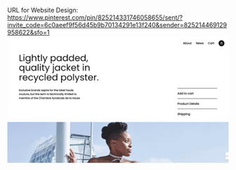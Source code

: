 URL for Website Design:<br>
https://www.pinterest.com/pin/825214331746058655/sent/?invite_code=6c0aeef9f56d45b9b70134291e13f240&sender=825214469129958622&sfo=1
<img src="./output.png">

